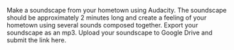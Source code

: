 Make a soundscape from your hometown using Audacity. The soundscape should be approximately 2 minutes long and create a feeling of your hometown using several sounds composed together. Export your soundscape as an mp3. Upload your soundscape to Google Drive and submit the link here.
